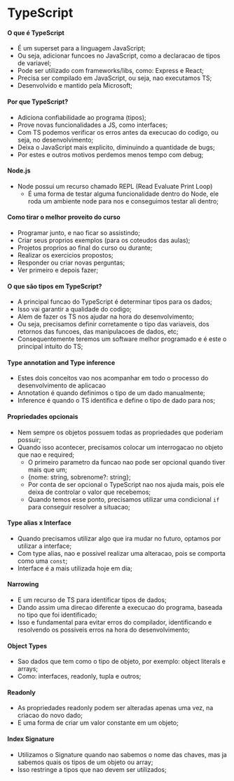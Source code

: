 # TypeScript

#### O que é TypeScript

- É um superset para a linguagem JavaScript;
- Ou seja, adicionar funcoes no JavaScript, como a declaracao de tipos de variavel;
- Pode ser utilizado com frameworks/libs, como: Express e React;
- Precisa ser compilado em JavaScript, ou seja, nao executamos TS;
- Desenvolvido e mantido pela Microsoft;

#### Por que TypeScript?

- Adiciona confiabilidade ao programa (tipos);
- Prove novas funcionalidades a JS, como interfaces;
- Com TS podemos verificar os erros antes da execucao do codigo, ou seja, no desenvolvimento;
- Deixa o JavaScript mais explicito, diminuindo a quantidade de bugs;
- Por estes e outros motivos perdemos menos tempo com debug;

#### Node.js

- Node possui um recurso chamado REPL (Read Evaluate Print Loop)
  - É uma forma de testar alguma funcionalidade dentro do Node, ele roda um ambiente node para nos e conseguimos testar ali dentro;

#### Como tirar o melhor proveito do curso

- Programar junto, e nao ficar so assistindo;
- Criar seus proprios exemplos (para os coteudos das aulas);
- Projetos proprios ao final do curso ou durante;
- Realizar os exercicios propostos;
- Responder ou criar novas perguntas;
- Ver primeiro e depois fazer;

#### O que são tipos em TypeScript?

- A principal funcao do TypeScript é determinar tipos para os dados;
- Isso vai garantir a qualidade do codigo;
- Alem de fazer os TS nos ajudar na hora do desenvolvimento;
- Ou seja, precisamos definir corretamente o tipo das variaveis, dos retornos das funcoes, das manipulacoes de dados, etc;
- Consequentemente teremos um software melhor programado e é este o principal intuito do TS;

#### Type annotation and Type inference

- Estes dois conceitos vao nos acompanhar em todo o processo do desenvolvimento de aplicacao
- Annotation é quando definimos o tipo de um dado manualmente;
- Inference é quando o TS identifica e define o tipo de dado para nos;

#### Propriedades opcionais

- Nem sempre os objetos possuem todas as propriedades que poderiam possuir;
- Quando isso acontecer, precisamos colocar um interrogacao no objeto que nao e required;
  - O primeiro parametro da funcao nao pode ser opcional quando tiver mais que um;
  - {nome: string, sobrenome?: string};
  - Por conta de ser opcional o TypeScript nao nos ajuda mais, pois ele deixa de controlar o valor que recebemos;
  - Quando temos esse ponto, precisamos utilizar uma condicional `if` para conseguir resolver a situacao;

#### Type alias x Interface

- Quando precisamos utilizar algo que ira mudar no futuro, optamos por utilizar a interface;
- Com type alias, nao e possivel realizar uma alteracao, pois se comporta como uma `const`;
- Interface é a mais utilizada hoje em dia;

#### Narrowing

- E um recurso de TS para identificar tipos de dados;
- Dando assim uma direcao diferente a execucao do programa, baseada no tipo que foi identificado;
- Isso e fundamental para evitar erros do compilador, identificando e resolvendo os possiveis erros na hora do desenvolvimento;

#### Object Types

- Sao dados que tem como o tipo de objeto, por exemplo: object literals e arrays;
- Como: interfaces, readonly, tupla e outros;

#### Readonly

- As propriedades readonly podem ser alteradas apenas uma vez, na criacao do novo dado;
- E uma forma de criar um valor constante em um objeto;

#### Index Signature

- Utilizamos o Signature quando nao sabemos o nome das chaves, mas ja sabemos quais os tipos de um objeto ou array;
- Isso restringe a tipos que nao devem ser utilizados;

